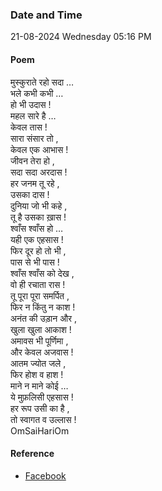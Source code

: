 ### Date and Time

21-08-2024 Wednesday 05:16 PM

#### Poem

मुस्कुराते रहो सदा …  <br />
भले कभी कभी …  <br />
हो भी उदास !  <br />
महल सारे है …  <br />
केवल तास !  <br />
सारा संसार तो ,   <br />
केवल एक आभास !  <br />
जीवन तेरा हो ,  <br />
सदा सदा अरदास !  <br />
हर जनम तू रहे ,  <br />
उसका दास !  <br />
दुनिया जो भी कहे ,  <br />
तू है उसका ख़ास !  <br />
श्वाँस श्वाँस हो …  <br />
यही एक एहसास !  <br />
फिर दूर हो तो भी ,  <br />
पास से भी पास !  <br />
श्वाँस श्वाँस को देख ,  <br />
वो ही रचाता रास !  <br />
तू पूरा पूरा समर्पित ,  <br />
फिर न किंतु न काश !  <br />
अनंत की उड़ान और ,  <br />
खुला खुला आकाश !  <br />
अमावस भी पूर्णिमा ,  <br />
और केवल अजवास !  <br />
आतम ज्योत जले ,  <br />
फिर होश व हाश !  <br />
माने न माने कोई …  <br />
ये मुफ़लिसी एहसास !  <br />
हर रूप उसी का है ,  <br />
तो स्वागत व उल्लास !  <br />
OmSaiHariOm

#### Reference

* [Facebook](https://www.facebook.com/share/p/W1ur8hGb4mtg2wk3/?mibextid=xfxF2i)
